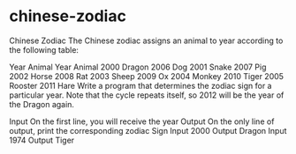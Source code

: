 # chinese-zodiac

Chinese Zodiac
The Chinese zodiac assigns an animal to year according to the following table:

Year	Animal		Year	Animal
2000	Dragon		2006	Dog
2001	Snake		2007	Pig
2002	Horse		2008	Rat
2003	Sheep		2009	Ox
2004	Monkey		2010	Tiger
2005	Rooster		2011	Hare
Write a program that determines the zodiac sign for a particular year. Note that the cycle repeats itself, so 2012 will be the year of the Dragon again.

Input
On the first line, you will receive the year
Output
On the only line of output, print the corresponding zodiac Sign
Input
2000
Output
Dragon
Input
1974
Output
Tiger

